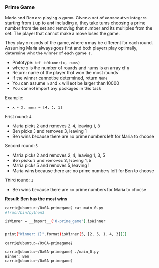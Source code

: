 ### Prime Game

Maria and Ben are playing a game. Given a set of consecutive integers starting from `1` up to and including `n`, they take turns choosing a prime number from the set and removing that number and its multiples from the set. The player that cannot make a move loses the game.

They play `x` rounds of the game, where `n` may be different for each round. Assuming Maria always goes first and both players play optimally, determine who the winner of each game is.

  - Prototype: `def isWinner(x, nums)`
  - where `x` is the number of rounds and nums is an array of `n`
  - Return: name of the player that won the most rounds
  - If the winner cannot be determined, return `None`
  - You can assume `n` and `x` will not be larger than 10000
  - You cannot import any packages in this task

Example:
   - `x = 3, nums = [4, 5, 1]`

Frist round: `4`

   - Maria picks 2 and removes 2, 4, leaving 1, 3
   - Ben picks 3 and removes 3, leaving 1
   - Ben wins because there are no prime numbers left for Maria to choose

Second round: `5`

   - Maria picks 2 and removes 2, 4, leaving 1, 3, 5
   - Ben picks 3 and removes 3, leaving 1, 5
   - Maria picks 5 and removes 5, leaving 1
   - Maria wins because there are no prime numbers left for Ben to choose

Third round: `1`

   - Ben wins because there are no prime numbers for Maria to choose

**Result: Ben has the most wins**

```bash
carrie@ubuntu:~/0x0A-primegame$ cat main_0.py
#!/usr/bin/python3

isWinner = __import__('0-prime_game').isWinner


print("Winner: {}".format(isWinner(5, [2, 5, 1, 4, 3])))

carrie@ubuntu:~/0x0A-primegame$
```

```bash
carrie@ubuntu:~/0x0A-primegame$ ./main_0.py
Winner: Ben
carrie@ubuntu:~/0x0A-primegame$
```
